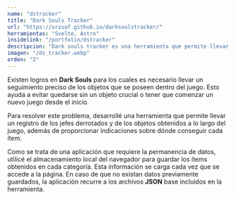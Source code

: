 ```yaml
---
name: "dstracker"
title: "Dark Souls Tracker"
url: "https://urzuaf.github.io/darksoulstracker/"
herramientas: "Svelte, Astro"
insidelink: "/portfolio/dstracker"
descripcion: "Dark souls tracker es una herramienta que permite llevar un registro de todos los logros conseguidos a lo largo de una partida"
imagen: "/ds_tracker.webp"
orden: "2"
---
```


Existen logros en **Dark Souls** para los cuales es necesario llevar un seguimiento preciso de los objetos que se poseen dentro del juego. Esto ayuda a evitar quedarse sin un objeto crucial o tener que comenzar un nuevo juego desde el inicio.  

Para resolver este problema, desarrollé una herramienta que permite llevar un registro de los jefes derrotados y de los objetos obtenidos a lo largo del juego, además de proporcionar indicaciones sobre dónde conseguir cada ítem.  

Como se trata de una aplicación que requiere la permanencia de datos, utilicé el almacenamiento local del navegador para guardar los ítems obtenidos en cada categoría. Esta información se carga cada vez que se accede a la página. En caso de que no existan datos previamente guardados, la aplicación recurre a los archivos **JSON** base incluidos en la herramienta.
